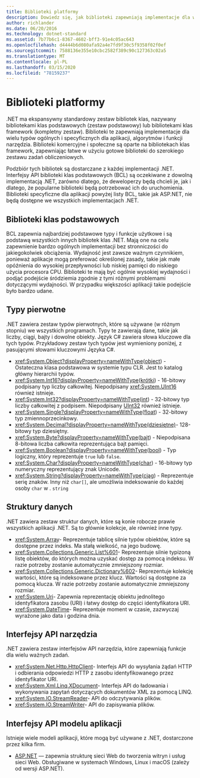 ```yaml
---
title: Biblioteki platformy
description: Dowiedz się, jak biblioteki zapewniają implementacje dla wielu typów ogólnych i specyficznych dla aplikacji, algorytmów i funkcji użytkowych.
author: richlander
ms.date: 06/20/2016
ms.technology: dotnet-standard
ms.assetid: 7b77b6c1-8367-4602-bff3-91e4c05ac643
ms.openlocfilehash: d4444b6d080afa92a4e7fd9f30c5f9358f02f0ef
ms.sourcegitcommit: 7588136e355e10cbc2582f389c90c127363c02a5
ms.translationtype: MT
ms.contentlocale: pl-PL
ms.lasthandoff: 03/15/2020
ms.locfileid: "78159237"
---
```

# <a name="framework-libraries"></a>Biblioteki platformy

.NET ma ekspansywny standardowy zestaw bibliotek klas, nazywany bibliotekami klas podstawowych (zestaw podstawowy) lub bibliotekami klas framework (kompletny zestaw). Biblioteki te zapewniają implementacje dla wielu typów ogólnych i specyficznych dla aplikacji, algorytmów i funkcji narzędzia. Biblioteki komercyjne i społeczne są oparte na bibliotekach klas framework, zapewniając łatwe w użyciu gotowe biblioteki do szerokiego zestawu zadań obliczeniowych.

Podzbiór tych bibliotek są dostarczane z każdej implementacji .NET. Interfejsy API biblioteki klas podstawowych (BCL) są oczekiwane z dowolną implementacją .NET, zarówno dlatego, że deweloperzy będą chcieli je, jak i dlatego, że popularne biblioteki będą potrzebować ich do uruchomienia. Biblioteki specyficzne dla aplikacji powyżej listy BCL, takie jak ASP.NET, nie będą dostępne we wszystkich implementacjach .NET.

## <a name="base-class-libraries"></a>Biblioteki klas podstawowych

BCL zapewnia najbardziej podstawowe typy i funkcje użytkowe i są podstawą wszystkich innych bibliotek klas .NET. Mają one na celu zapewnienie bardzo ogólnych implementacji bez stronniczości do jakiegokolwiek obciążenia. Wydajność jest zawsze ważnym czynnikiem, ponieważ aplikacje mogą preferować określonej zasady, takie jak małe opóźnienia do wysokiej przepływności lub niskiej pamięci do niskiego użycia procesora CPU. Biblioteki te mają być ogólnie wysokiej wydajności i podjąć podejście śródziemia zgodnie z tymi różnymi problemami dotyczącymi wydajności. W przypadku większości aplikacji takie podejście było bardzo udane.

## <a name="primitive-types"></a>Typy pierwotne

.NET zawiera zestaw typów pierwotnych, które są używane (w różnym stopniu) we wszystkich programach. Typy te zawierają dane, takie jak liczby, ciągi, bajty i dowolne obiekty. Język C# zawiera słowa kluczowe dla tych typów. Przykładowy zestaw tych typów jest wymieniony poniżej, z pasującymi słowami kluczowymi Języka C#.

* <xref:System.Object?displayProperty=nameWithType>([object](../csharp/language-reference/builtin-types/reference-types.md#the-object-type)) - Ostateczna klasa podstawowa w systemie typu CLR. Jest to katalog główny hierarchii typów.
* <xref:System.Int16?displayProperty=nameWithType>([krótki](../csharp/language-reference/builtin-types/integral-numeric-types.md)) - 16-bitowy podpisany typ liczby całkowitej. Niepodpisany <xref:System.UInt16> również istnieje.
* <xref:System.Int32?displayProperty=nameWithType>([int](../csharp/language-reference/builtin-types/integral-numeric-types.md)) - 32-bitowy typ liczby całkowitej z podpisem. Niepodpisany [UInt32](../csharp/language-reference/builtin-types/integral-numeric-types.md) również istnieje.
* <xref:System.Single?displayProperty=nameWithType>([float](../csharp/language-reference/builtin-types/floating-point-numeric-types.md)) - 32-bitowy typ zmiennoprzecinkowy.
* <xref:System.Decimal?displayProperty=nameWithType>[(dziesiętne)](../csharp/language-reference/builtin-types/floating-point-numeric-types.md)- 128-bitowy typ dziesiętny.
* <xref:System.Byte?displayProperty=nameWithType>([bajt](../csharp/language-reference/builtin-types/integral-numeric-types.md)) - Niepodpisana 8-bitowa liczba całkowita reprezentująca bajt pamięci.
* <xref:System.Boolean?displayProperty=nameWithType>([bool](../csharp/language-reference/builtin-types/bool.md)) - Typ logiczny, który reprezentuje `true` lub `false`.
* <xref:System.Char?displayProperty=nameWithType>([char](../csharp/language-reference/builtin-types/char.md)) - 16-bitowy typ numeryczny reprezentujący znak Unicode.
* <xref:System.String?displayProperty=nameWithType>([ciąg](../csharp/language-reference/builtin-types/reference-types.md#the-string-type)) - Reprezentuje serię znaków. Inny niż `char[]`, ale umożliwia indeksowanie do każdej osoby `char` w . `string`

## <a name="data-structures"></a>Struktury danych

.NET zawiera zestaw struktur danych, które są konie robocze prawie wszystkich aplikacji .NET. Są to głównie kolekcje, ale również inne typy.

* <xref:System.Array>- Reprezentuje tablicę silnie typów obiektów, które są dostępne przez indeks. Ma stałą wielkość, na jego budowę.
* <xref:System.Collections.Generic.List%601>- Reprezentuje silnie typizoną listę obiektów, do których można uzyskać dostęp za pomocą indeksu. W razie potrzeby zostanie automatycznie zmniejszony rozmiar.
* <xref:System.Collections.Generic.Dictionary%602>- Reprezentuje kolekcję wartości, które są indeksowane przez klucz. Wartości są dostępne za pomocą klucza. W razie potrzeby zostanie automatycznie zmniejszony rozmiar.
* <xref:System.Uri>- Zapewnia reprezentację obiektu jednolitego identyfikatora zasobu (URI) i łatwy dostęp do części identyfikatora URI.
* <xref:System.DateTime>- Reprezentuje moment w czasie, zazwyczaj wyrażone jako data i godzina dnia.

## <a name="utility-apis"></a>Interfejsy API narzędzia

.NET zawiera zestaw interfejsów API narzędzia, które zapewniają funkcje dla wielu ważnych zadań.

* <xref:System.Net.Http.HttpClient>- Interfejs API do wysyłania żądań HTTP i odbierania odpowiedzi HTTP z zasobu identyfikowanego przez identyfikator URI.
* <xref:System.Xml.Linq.XDocument>- Interfejs API do ładowania i wykonywania zapytań dotyczących dokumentów XML za pomocą LINQ.
* <xref:System.IO.StreamReader>- API do odczytywania plików.
* <xref:System.IO.StreamWriter>- API do zapisywania plików.

## <a name="app-model-apis"></a>Interfejsy API modelu aplikacji

Istnieje wiele modeli aplikacji, które mogą być używane z .NET, dostarczone przez kilka firm.

* [ASP.NET](https://www.asp.net) — zapewnia strukturę sieci Web do tworzenia witryn i usług sieci Web. Obsługiwane w systemach Windows, Linux i macOS (zależy od wersji ASP.NET).
